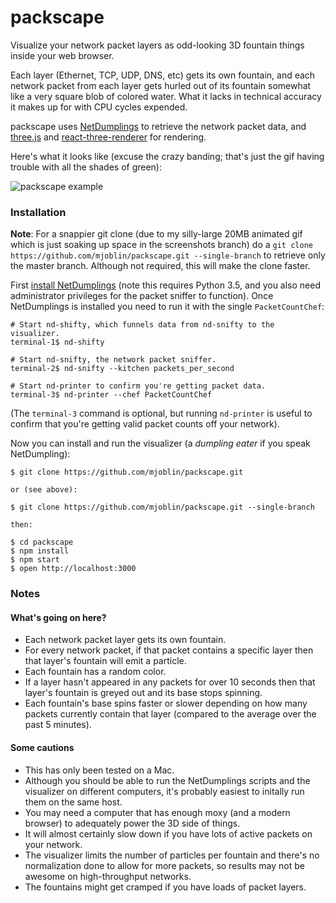 packscape
=========

Visualize your network packet layers as odd-looking 3D fountain things inside your web browser.

Each layer (Ethernet, TCP, UDP, DNS, etc) gets its own fountain, and each network packet from each layer gets hurled out of its fountain somewhat like a very square blob of colored water.  What it lacks in technical accuracy it makes up for with CPU cycles expended.

packscape uses [NetDumplings](https://github.com/mjoblin/netdumplings) to retrieve the network packet data, and [three.js](https://github.com/mrdoob/three.js) and [react-three-renderer](https://github.com/toxicFork/react-three-renderer) for rendering.

Here's what it looks like (excuse the crazy banding; that's just the gif having trouble with all the shades of green):

![packscape example](/../screenshots/screenshots/packscape.gif?raw=true "packscape example")

### Installation

**Note**: For a snappier git clone (due to my silly-large 20MB animated gif which is just soaking up space in the screenshots branch) do a `git clone https://github.com/mjoblin/packscape.git --single-branch` to retrieve only the master branch.  Although not required, this will make the clone faster.

First [install NetDumplings](https://netdumplings.readthedocs.io/en/latest/pages/installation.html) (note this requires Python 3.5, and you also need administrator privileges for the packet sniffer to function).  Once NetDumplings is installed you need to run it with the single `PacketCountChef`:

```
# Start nd-shifty, which funnels data from nd-snifty to the visualizer.
terminal-1$ nd-shifty

# Start nd-snifty, the network packet sniffer.
terminal-2$ nd-snifty --kitchen packets_per_second

# Start nd-printer to confirm you're getting packet data.
terminal-3$ nd-printer --chef PacketCountChef
```

(The `terminal-3` command is optional, but running `nd-printer` is useful to confirm that you're getting valid packet counts off your network).

Now you can install and run the visualizer (a *dumpling eater* if you speak NetDumpling):

```
$ git clone https://github.com/mjoblin/packscape.git

or (see above):

$ git clone https://github.com/mjoblin/packscape.git --single-branch

then:

$ cd packscape
$ npm install
$ npm start
$ open http://localhost:3000
```

### Notes

#### What's going on here?

* Each network packet layer gets its own fountain.
* For every network packet, if that packet contains a specific layer then that layer's fountain will emit a particle.
* Each fountain has a random color.
* If a layer hasn't appeared in any packets for over 10 seconds then that layer's fountain is greyed out and its base stops spinning.
* Each fountain's base spins faster or slower depending on how many packets currently contain that layer (compared to the average over the past 5 minutes).

#### Some cautions

* This has only been tested on a Mac.
* Although you should be able to run the NetDumplings scripts and the visualizer on different computers, it's probably easiest to initally run them on the same host.
* You may need a computer that has enough moxy (and a modern browser) to adequately power the 3D side of things.
* It will almost certainly slow down if you have lots of active packets on your network.
* The visualizer limits the number of particles per fountain and there's no normalization done to allow for more packets, so results may not be awesome on high-throughput networks.
* The fountains might get cramped if you have loads of packet layers.

